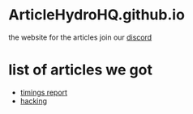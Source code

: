 # ArticleHydroHQ.github.io
the website for the articles
join our [discord](https://discord.gg/zUu492YQk3)

# list of articles we got
* [timings report](timings-report.md)
* [hacking](hacking.md)
